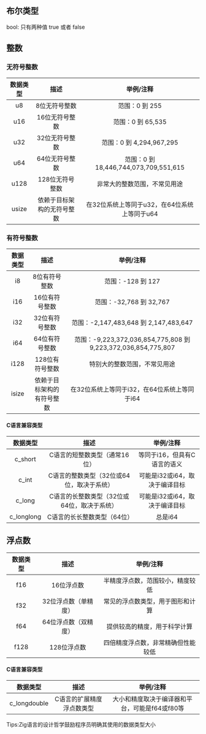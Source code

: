 ## 布尔类型

bool: 只有两种值 true 或者 false

## 整数

### 无符号整数

| 数据类型 |            描述            |                  举例/注释                  |
| :------: | :------------------------: | :------------------------------------------: |
|    u8    |       8位无符号整数       |                范围：0 到 255                |
|   u16   |       16位无符号整数       |              范围：0 到 65,535              |
|   u32   |       32位无符号整数       |           范围：0 到 4,294,967,295           |
|   u64   |       64位无符号整数       |    范围：0 到 18,446,744,073,709,551,615    |
|   u128   |      128位无符号整数      |         非常大的整数范围，不常见用途         |
|  usize  | 依赖于目标架构的无符号整数 | 在32位系统上等同于u32，在64位系统上等同于u64 |

### 有符号整数

| 数据类型 |            描述            |                           举例/注释                           |
| :------: | :------------------------: | :-----------------------------------------------------------: |
|    i8    |       8位有符号整数       |                       范围：-128 到 127                       |
|   i16   |       16位有符号整数       |                    范围：-32,768 到 32,767                    |
|   i32   |       32位有符号整数       |             范围：-2,147,483,648 到 2,147,483,647             |
|   i64   |       64位有符号整数       | 范围：-9,223,372,036,854,775,808 到 9,223,372,036,854,775,807 |
|   i128   |      128位有符号整数      |                 特别大的整数范围，不常见用途                 |
|  isize  | 依赖于目标架构的有符号整数 |         在32位系统上等同于i32，在64位系统上等同于i64         |

#### C语言兼容类型

| 数据类型 |         描述         |             举例/注释             |
| :------: | :------------------: | :--------------------------------: |
| c_short | C语言的短整数类型（通常16位） | 等同于i16，但具有C语言的语义 |
| c_int | C语言的整数类型（32位或64位，取决于系统） | 可能是i32或i64，取决于编译目标 |
| c_long | C语言的长整数类型（32位或64位，取决于系统） | 可能是i32或i64，取决于编译目标 |
| c_longlong | C语言的长长整数类型（64位） | 总是i64 |

## 浮点数

| 数据类型 |         描述         |             举例/注释             |
| :------: | :------------------: | :--------------------------------: |
|   f16   |      16位浮点数      |  半精度浮点数，范围较小，精度较低  |
|   f32   | 32位浮点数（单精度） |  常见的浮点数类型，用于图形和计算  |
|   f64   | 64位浮点数（双精度） |    提供较高的精度，用于科学计算    |
|   f128   |     128位浮点数     | 四倍精度浮点数，非常精确但性能较低 |

#### C语言兼容类型

| 数据类型 |         描述         |             举例/注释             |
| :------: | :------------------: | :--------------------------------: |
| c_longdouble | C语言的扩展精度浮点数类型 | 大小和精度取决于编译器和平台，可能是f64或f80等 |

Tips:Zig语言的设计哲学鼓励程序员明确其使用的数据类型大小


